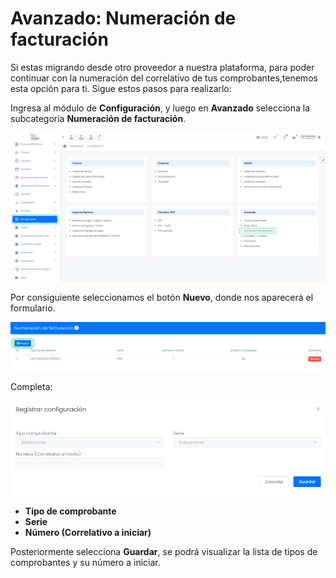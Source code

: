 # Avanzado: Numeración de facturación

Si estas migrando desde otro proveedor a nuestra plataforma, para poder continuar con la numeración del correlativo de tus comprobantes,tenemos esta opción para ti. Sigue estos pasos para realizarlo:

Ingresa al módulo de **Configuración**, y luego en **Avanzado** selecciona la subcategoría **Numeración de facturación**.

![Alt text](img/nfacturacin1.jpg)

Por consiguiente seleccionamos el botón **Nuevo**, donde nos aparecerá el formulario.

![Alt text](img/numeracion-nuevo.jpg)

Completa:

![Alt text](img/nfacturacin2.jpg)

* **Tipo de comprobante**
* **Serie**
* **Número (Correlativo a iniciar)**
  
Posteriormente selecciona **Guardar**, se podrá visualizar la lista de tipos de comprobantes y su número a iniciar.